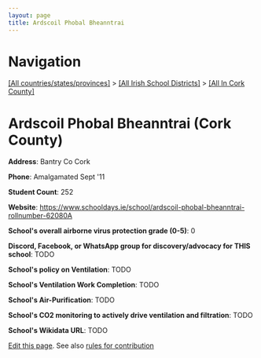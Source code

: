 ```yaml
---
layout: page
title: Ardscoil Phobal Bheanntrai
---
```

# Navigation

[[All countries/states/provinces]](../../..) > [[All Irish School Districts]](../..) > [[All In Cork County]](..)

# Ardscoil Phobal Bheanntrai (Cork County)

**Address**: Bantry Co Cork

**Phone**: Amalgamated Sept '11

**Student Count**: 252

**Website**: <https://www.schooldays.ie/school/ardscoil-phobal-bheanntrai-rollnumber-62080A>

**School's overall airborne virus protection grade (0-5)**: 0

**Discord, Facebook, or WhatsApp group for discovery/advocacy for THIS school**: TODO

**School's policy on Ventilation**: TODO

**School's Ventilation Work Completion**: TODO

**School's Air-Purification**: TODO

**School's CO2 monitoring to actively drive ventilation and filtration**: TODO

**School's Wikidata URL**: TODO


[Edit this page](https://github.com/ventilate-schools/Ireland/edit/main/./Cork_County/Ardscoil_Phobal_Bheanntrai.md). See also [rules for contribution](../../../contribution-rules/)